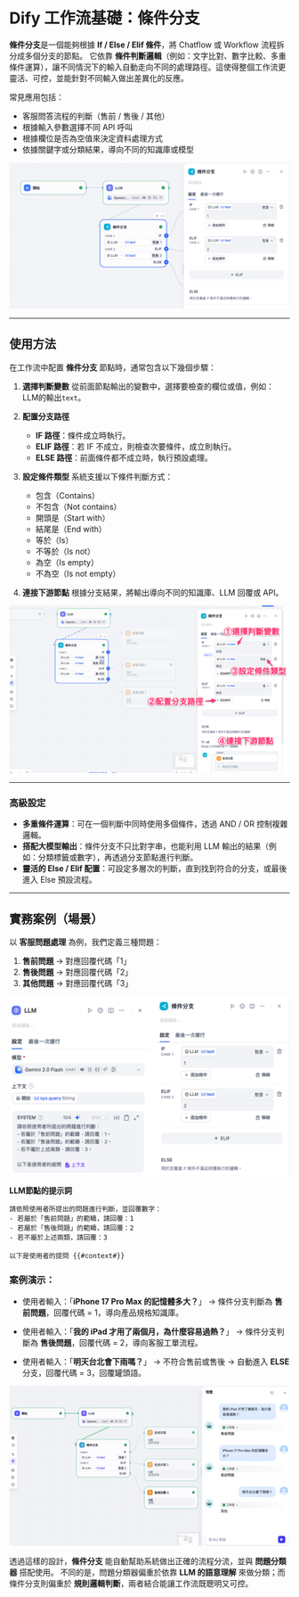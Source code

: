 # Dify 工作流基礎：條件分支

**條件分支**是一個能夠根據 **If / Else / Elif 條件**，將 Chatflow 或 Workflow 流程拆分成多個分支的節點。
它依靠 **條件判斷邏輯**（例如：文字比對、數字比較、多重條件運算），讓不同情況下的輸入自動走向不同的處理路徑。這使得整個工作流更靈活、可控，並能針對不同輸入做出差異化的反應。

常見應用包括：

* 客服問答流程的判斷（售前 / 售後 / 其他）
* 根據輸入參數選擇不同 API 呼叫
* 根據欄位是否為空值來決定資料處理方式
* 依據關鍵字或分類結果，導向不同的知識庫或模型

![](./images/img1.4-1.png)

---

## 使用方法

在工作流中配置 **條件分支** 節點時，通常包含以下幾個步驟：

1. **選擇判斷變數**
   從前面節點輸出的變數中，選擇要檢查的欄位或值，例如：LLM的輸出`text`。

2. **配置分支路徑**

    * **IF 路徑**：條件成立時執行。
    * **ELIF 路徑**：若 IF 不成立，則檢查次要條件，成立則執行。
    * **ELSE 路徑**：前面條件都不成立時，執行預設處理。

3. **設定條件類型**
   系統支援以下條件判斷方式：
    * 包含（Contains）
    * 不包含（Not contains）
    * 開頭是（Start with）
    * 結尾是（End with）
    * 等於（Is）
    * 不等於（Is not）
    * 為空（Is empty）
    * 不為空（Is not empty）

4. **連接下游節點**
   根據分支結果，將輸出導向不同的知識庫、LLM 回覆或 API。

![](./images/img1.4-2.png)

---

### 高級設定

* **多重條件運算**：可在一個判斷中同時使用多個條件，透過 AND / OR 控制複雜邏輯。
* **搭配大模型輸出**：條件分支不只比對字串，也能利用 LLM 輸出的結果（例如：分類標籤或數字），再透過分支節點進行判斷。
* **靈活的 Else / Elif 配置**：可設定多層次的判斷，直到找到符合的分支，或最後進入 Else 預設流程。

---

## 實務案例（場景）

以 **客服問題處理** 為例，我們定義三種問題：

1. **售前問題** → 對應回覆代碼「1」
2. **售後問題** → 對應回覆代碼「2」
3. **其他問題** → 對應回覆代碼「3」

![](./images/img1.4-3.png)

**LLM節點的提示詞**

```
請依照使用者所提出的問題進行判斷，並回覆數字：
- 若屬於「售前問題」的範疇，請回覆：1
- 若屬於「售後問題」的範疇，請回覆：2
- 若不屬於上述兩類，請回覆：3

以下是使用者的提問 {{#context#}}
```

### 案例演示：

* 使用者輸入：「**iPhone 17 Pro Max 的記憶體多大？**」
  → 條件分支判斷為 **售前問題**，回覆代碼 = 1，導向產品規格知識庫。

* 使用者輸入：「**我的 iPad 才用了兩個月，為什麼容易過熱？**」
  → 條件分支判斷為 **售後問題**，回覆代碼 = 2，導向客服工單流程。

* 使用者輸入：「**明天台北會下雨嗎？**」
  → 不符合售前或售後 → 自動進入 **ELSE** 分支，回覆代碼 = 3，回覆罐頭語。

![](./images/img1.4-4.png)


透過這樣的設計，**條件分支** 能自動幫助系統做出正確的流程分流，並與 **問題分類器** 搭配使用。
不同的是，問題分類器偏重於依靠 **LLM 的語意理解** 來做分類；而條件分支則偏重於 **規則邏輯判斷**，兩者結合能讓工作流既聰明又可控。
